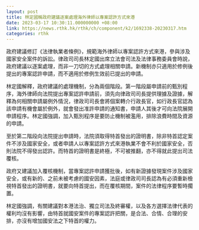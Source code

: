 ```yaml
---
layout: post
title: 林定國稱政府建議逐案處理海外律師以專案認許方式來港
date: 2023-03-17 10:30:11.000000000 +08:00
link: https://news.rthk.hk/rthk/ch/component/k2/1692338-20230317.htm
categories: rthk
---
```


政府建議修訂《法律執業者條例》，規範海外律師以專案認許方式來港，參與涉及國家安全案件的訴訟。律政司司長林定國出席立法會司法及法律事務委員會時說，政府建議以逐案處理，而非一刀切的方式處理相關申請。新機制亦只適用於修例後提出的專案認許申請，而不適用於修例生效前已提出的申請。

林定國解釋，政府建議的處理機制，分為兩個階段。第一階段屬申請前的甄別程序，海外律師向法院提出專案認許申請前，須先向律政司司長提供理據及證據，解釋為何相關申請屬例外情況，律政司司長會將個案轉介行政長官，如行政長官認為該申請有機會屬於例外，就會發出准許申請的通知書，申請人其後才可向法院展開申請程序。林定國強調，加入甄別程序是要防止機制被濫用，排除浪費時間及資源的申請。

至於第二階段向法院提出申請時，法院須取得特首發出的證明書，除非特首認定案件不涉及國家安全，或者申請人以專案認許方式來港執業不會不利於國家安全，否則法院不得發出認許。而特首的證明書是終極，不可被推翻，亦不得就此提出司法覆核。

政府又建議加入覆核機制，當專案認許申請獲批後，如有新證據發現案件涉及國家安全，或有新的、之前未被考慮的國安因素，法庭或律政司司長認為有必須重新檢視特首發出的證明書，就要向特首提出，而在覆核期間，案件的法律程序要暫時擱置。

林定國強調，有關建議對本港法治、獨立司法及終審權，以及各方選擇法律代表的權利均沒有影響，由特首就國安案件的專案認許把關，是合法、合情、合理的安排，亦沒有增加國安法之下特首的權力。
